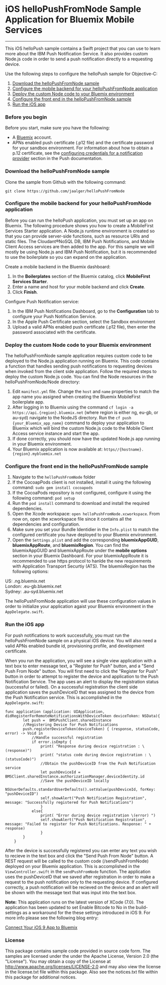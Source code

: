 # iOS helloPushFromNode Sample Application for Bluemix Mobile Services
---
This iOS helloPush sample contains a Swift project that you can use to learn more about the IBM Push Notification Service. It also provides custom Node.js code in order to send a push notification directly to a requesting device.  

Use the following steps to configure the helloPush sample for Objective-C:

1. [Download the helloPushFromNode sample](#download-the-hellopushfromnode-sample)
2. [Configure the mobile backend for your helloPushFromNode application](#configure-the-mobile-backend-for-your-hellopushfromnode-application)
3. [Deploy the custom Node code to your Bluemix environment](#deploy-the-custom-node-code-to-your-bluemix-environment)
4. [Configure the front end in the helloPushFromNode sample](#configure-the-front-end-in-the-hellopushfromnode-sample)
5. [Run the iOS app](#run-the-ios-app)

### Before you begin
Before you start, make sure you have the following:

- A [Bluemix](http://bluemix.net) account.
- APNs enabled push certificate (.p12 file) and the certificate password for your sandbox environment. For information about how to obtain a p.12 certificate, see the [configuring credentials for a notification provider](https://www.ng.bluemix.net/docs/services/mobilepush/index.html#push_provider) section in the Push documentation.

### Download the helloPushFromNode sample
Clone the sample from Github with the following command:

```git clone https://github.com/jaalger/helloPushFromNode```

### Configure the mobile backend for your helloPushFromNode application
Before you can run the helloPush application, you must set up an app on Bluemix.  The following procedure shows you how to create a MobileFirst Services Starter application. A Node.js runtime environment is created so that you can provide server-side functions, such as resource URIs and static files. The Cloudant®NoSQL DB, IBM Push Notifications, and Mobile Client Access services are then added to the app. For this sample we will mostly be using Node.js and IBM Push Notification, but it is recommended to use the boilerplate so you can expand on the application.

Create a mobile backend in the  Bluemix dashboard:

1.	In the **Boilerplates** section of the Bluemix catalog, click **MobileFirst Services Starter**.
2.	Enter a name and host for your mobile backend and click **Create**.
3.	Click **Finish**.

Configure Push Notification service:

1.	In the IBM Push Notifications Dashboard, go to the **Configuration** tab to configure your Push Notification Service.  
2.  In the Apple Push Certificate section, select the Sandbox environment
3.  Upload a valid APNs enabled push certificate (.p12 file), then enter the password associated with the certificate.

### Deploy the custom Node code to your Bluemix environment
The helloPushFromNode sample application requires custom code to be deployed to the Node.js application running on Bluemix. This code contains a function that handles sending push notifications to requesting devices when invoked from the client side application.
Follow the required steps to deploy the custom Node.js code. You can find the Node resources in the helloPushFromNode/Node directory:

1. Edit `manifest.yml` file. Change the `host` and `name` properties to match the app name you assigned when creating the Bluemix MobileFirst boilerplate app. 
2. After logging in to Bluemix using the command `cf login -a https://api.{region}.bluemix.net` (where region is either ng, eu-gb, or au-syd) navigate to the NodeJS directory. Run the `cf push {your_Bluemix_app_name}` command to deploy your application to Bluemix which will bind the custom Node.js code to the Mobile Client Access service instance and start the app.
3. If done correctly, you should now have the updated Node.js app running in your Bluemix environment. 
4. Your Bluemix application is now available at: `https//{hostname}.{region}.mybluemix.net`

### Configure the front end in the helloPushFromNode sample

1. Navigate to the `helloPushFromNode` folder
2. If the CocoapPods client is not installed, install it using the following command: `sudo gem install cocoapods`
3. If the CocoaPods repository is not configured, configure it using the following command: `pod setup`
4. Run the `pod install` command to download and install the required dependencies.
5. Open the Xcode workspace: `open helloPushFromNode.xcworkspace`. From now on, open the xcworkspace file since it contains all the dependencies and configuration.
6. Make sure you set your Bundle Identidier in the `Info.plist` to match the configured certificate you have deployed to your Bluemix environment. 
7. Open the `Settings.plist` and add the corresponding **bluemixAppGUID**,
**bluemixAppRoute**, and **bluemixRegion**. You can find the bluemixAppGUID and bluemixAppRoute under the **mobile options** section in your Bluemix Dashboard. For your bluemixAppRoute it is recommended to use https protocol to hanlde the new requirements with Application Transport Securtiy (ATS). The bluemixRegion has the following options:

US: .ng.bluemix.net     
London: .eu-gb.bluemix.net      
Sydney: .au-syd.bluemix.net     

The helloPushFromNode application will use these configuration values in order to initialize your application agaist your Bluemix environment in the `AppDelegate.swift`. 

### Run the iOS app
For push notifications to work successfully, you must run the helloPushFromNode sample on a physical iOS device. You will also need a valid APNs enabled bundle id, provisioning profile, and development certificate.

When you run the application, you will see a single view application with a text box to enter message text, a "Register for Push" button, and a "Send Push From Node" button. You will first need to click the "Register for Push" button in order to  attempt to register the device and application to the Push Notification Service. The app uses an alert to display the registration status (successful or failed). On a successful registration the client side application saves the pushDeviceID that was assigned to the device from the Push Notification service. This is accomplished in the `AppDelegate.swift`:

```obj-c
func application (application: UIApplication, didRegisterForRemoteNotificationsWithDeviceToken deviceToken: NSData){
        let push =  BMSPushClient.sharedInstance
        //Registering Device for Push Notifications
        push.registerDeviceToken(deviceToken) { (response, statusCode, error) -> Void in
            //Handle successful registration
            if error.isEmpty {
                print( "Response during device registration : \(response)")
                print( "status code during device registration : \(statusCode)")
                //Obtain the pushDeviceID from the Push Notification service
                let pushDeviceId = BMSClient.sharedInstance.authorizationManager.deviceIdentity.id
                //Save the pushDeviceID locally
                NSUserDefaults.standardUserDefaults().setValue(pushDeviceId, forKey: "pushDeviceID")
                self.showAlert("Push Notification Registration", message: "Successfully registered for Push Notifications")
                }
            else{
                print( "Error during device registration \(error) ")
                self.showAlert("Push Notification Registration", message: "Failed to register for Push Notifications. Response: " + response)
                }
        }
    }
  ```
  
After the device is successfully registered you can enter any text you wish to recieve in the text box and click the "Send Push From Node" button. A REST request will be called to the custom code (/sendPushFromNode) deployed on your Bluemix application. This is accomplished in the `ViewController.swift` in the `sendPushFromNode` function. The application uses the pushDeviceID that we saved after registration in order to make a request to the push notification only to the requesting device. If configured correctly, a push notification will be recieved on the device and an alert will be shown with the message text that was input into the text box. 


**Note:** This application runs on the latest version of XCode (7.0). The application has been updated to set Enable Bitcode to No in the build-settings as a workaround for the these settings introduced in iOS 9. For more info please see the following blog entry:

[Connect Your iOS 9 App to Bluemix](https://developer.ibm.com/bluemix/2015/09/16/connect-your-ios-9-app-to-bluemix/)

### License
This package contains sample code provided in source code form. The samples are licensed under the under the Apache License, Version 2.0 (the "License"). You may obtain a copy of the License at http://www.apache.org/licenses/LICENSE-2.0 and may also view the license in the license.txt file within this package. Also see the notices.txt file within this package for additional notices.
